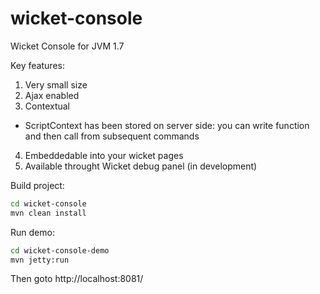 wicket-console
==============

Wicket Console for JVM 1.7

Key features:

1. Very small size
2. Ajax enabled
3. Contextual
  * ScriptContext has been stored on server side: you can write function and then call from subsequent commands
4. Embeddedable into your wicket pages
5. Available throught Wicket debug panel (in development)

Build project:
```bash
cd wicket-console
mvn clean install
```
   
Run demo:
```bash
cd wicket-console-demo
mvn jetty:run
```

Then goto http://localhost:8081/
